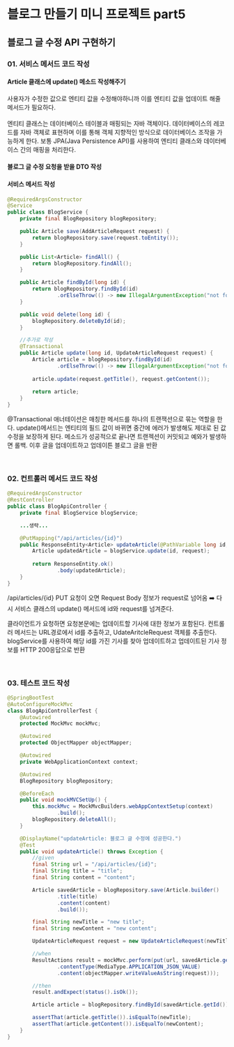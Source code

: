 # 블로그 만들기 미니 프로젝트 part5
## 블로그 글 수정 API 구현하기
### 01. 서비스 메서드 코드 작성
#### Article 클래스에 update() 메소드 작성해주기
사용자가 수정한 값으로 엔티티 값을 수정해야하니까 이를 엔티티 값을 업데이트 해줄 메서드가 필요하다.
<br><br>
엔티티 클래스는 데이터베이스 테이블과 매핑되는 자바 객체이다.
데이터베이스의 레코드를 자바 객체로 표현하며 이를 통해 객체 지향적인 방식으로 데이터베이스 조작을 가능하게 한다.
보통 JPA(Java Persistence API)를 사용하여 엔티티 클래스와 데이터베이스 간의 매핑을 처리한다.
<br>

#### 블로그 글 수정 요청을 받을 DTO 작성


#### 서비스 메서드 작성

```java
@RequiredArgsConstructor
@Service
public class BlogService {
    private final BlogRepository blogRepository;

    public Article save(AddArticleRequest request) {
        return blogRepository.save(request.toEntity());
    }

    public List<Article> findAll() {
        return blogRepository.findAll();
    }

    public Article findById(long id) {
        return blogRepository.findById(id)
                .orElseThrow(() -> new IllegalArgumentException("not found: " + id));
    }

    public void delete(long id) {
        blogRepository.deleteById(id);
    }

    //추가로 작성
    @Transactional
    public Article update(long id, UpdateArticleRequest request) {
        Article article = blogRepository.findById(id)
                .orElseThrow(() -> new IllegalArgumentException("not found: " + id));
        
        article.update(request.getTitle(), request.getContent());
        
        return article;
    }
}
```

@Transactional 애너테이션은 매칭한 메서드를 하나의 트랜잭션으로 묶는 역할을 한다.
update()메서드는 엔티티의 필드 값이 바뀌면 중간에 에러가 발생해도 제대로 된 값 수정을 보장하게 된다.
메소드가 성공적으로 끝나면 트랜젝션이 커밋되고 예와가 발생하면 롤백.
이후 글을 업데이트하고 업데이튼 블로그 글을 반환

<br>

### 02. 컨트롤러 메서드 코드 작성

```java
@RequiredArgsConstructor
@RestController
public class BlogApiController {
    private final BlogService blogService;

    ...생략...

    @PutMapping("/api/articles/{id}")
    public ResponseEntity<Article> updateArticle(@PathVariable long id, @RequestBody UpdateArticleRequest request) {
        Article updatedArticle = blogService.update(id, request);
        
        return ResponseEntity.ok()
                .body(updatedArticle);
    }
}
```

/api/articles/{id} PUT 요청이 오면 Request Body 정보가 request로 넘어옴 ➡️ 다시 서비스 클래스의 update() 메서드에 id와 request를 넘겨준다.

클라이언트가 요청하면 요청본문에는 업데이트할 기사에 대한 정보가 포함된다.
컨트롤러 메서드는 URL경로에서 id를 추출하고, UdateAritcleRequest 객체를 추출한다.
blogService를 사용하여 해당 id를 가진 기사를 찾아 업데이트하고 업데이트된 기사 정보를 HTTP 200응답으로 반환

<br>

### 03. 테스트 코드 작성

```java
@SpringBootTest
@AutoConfigureMockMvc
class BlogApiControllerTest {
    @Autowired
    protected MockMvc mockMvc;

    @Autowired
    protected ObjectMapper objectMapper;

    @Autowired
    private WebApplicationContext context;

    @Autowired
    BlogRepository blogRepository;

    @BeforeEach
    public void mockMVCSetUp() {
        this.mockMvc = MockMvcBuilders.webAppContextSetup(context)
                .build();
        blogRepository.deleteAll();
    }

    @DisplayName("updateArticle: 블로그 글 수정에 성공한다.")
    @Test
    public void updateArticle() throws Exception {
        //given
        final String url = "/api/articles/{id}";
        final String title = "title";
        final String content = "content";

        Article savedArticle = blogRepository.save(Article.builder()
                .title(title)
                .content(content)
                .build());

        final String newTitle = "new title";
        final String newContent = "new content";

        UpdateArticleRequest request = new UpdateArticleRequest(newTitle, newContent);

        //when
        ResultActions result = mockMvc.perform(put(url, savedArticle.getId())
                .contentType(MediaType.APPLICATION_JSON_VALUE)
                .content(objectMapper.writeValueAsString(request)));

        //then
        result.andExpect(status().isOk());

        Article article = blogRepository.findById(savedArticle.getId()).get();

        assertThat(article.getTitle()).isEqualTo(newTitle);
        assertThat(article.getContent()).isEqualTo(newContent);
    }
}
```